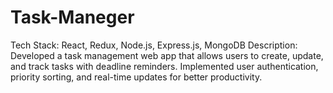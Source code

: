 # Task-Maneger
Tech Stack: React, Redux, Node.js, Express.js, MongoDB Description: Developed a task management web app that allows users to create, update, and track tasks with deadline reminders. Implemented user authentication, priority sorting, and real-time updates for better productivity.
